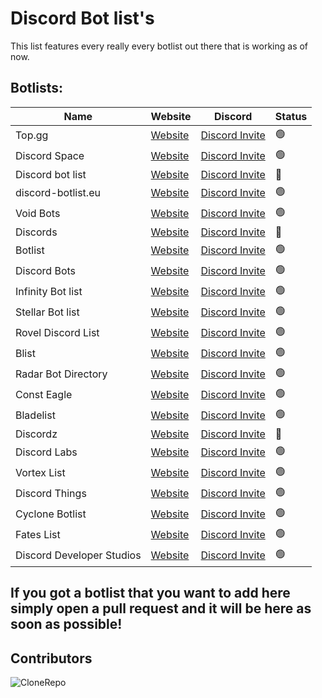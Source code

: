 # Discord Bot list's

This list features every really every botlist out there that is working as of now.

## Botlists:

| Name              | Website                         | Discord                    | Status  |
| ----------------- | ------------------------------- | ---------------------------| --------| 
| Top.gg | [Website](https://top.gg) | [Discord Invite](https://discord.com/invite/EYHTgJX) | 🟢 |
| Discord Space | [Website](https://discordlist.space) | [Discord Invite](https://discord.com/invite/GjEWBQE) | 🟢 |
| Discord bot list | [Website](https://discordbotlist.com) | [Discord Invite](https://discord.com/invite/EYHTgJX) | 🔴 |
| discord-botlist.eu | [Website](https://discord-botlist.eu) | [Discord Invite](https://discord.com/invite/EYHTgJX) | 🟢 |
| Void Bots | [Website](https://voidbots.net) | [Discord Invite](https://discord.com/invite/suH3VeUBXk) | 🟢 |
| Discords | [Website](https://discords.com/bots) | [Discord Invite](https://discord.com/invite/4g9NHYNbTS) | 🔴 |
| Botlist | [Website](https://botlist.me) | [Discord Invite](https://discord.com/invite/hdK4ya5eVv) | 🟢 |
| Discord Bots | [Website](https://discord.bots.gg) | [Discord Invite](https://discord.com/invite/0cDvIgU2voWn4BaD) | 🟢 |
| Infinity Bot list | [Website](https://infinitybots.gg) | [Discord Invite](https://discord.com/invite/KBCRuBKrHe) | 🟢 |
| Stellar Bot list | [Website](https://stellarbotlist.com) | [Discord Invite](https://discord.com/invite/hAYNuDRMwy) | 🟢 |
| Rovel Discord List | [Website](https://rovelstars.com) | [Discord Invite](https://discord.com/invite/E6PhZK4tU9) | 🟢 |
| Blist | [Website](https://blist.xyz) | [Discord Invite](https://discord.com/invite/PK8J6nzQMR) | 🟢 |
| Radar Bot Directory |  [Website](https://radarbotdirectory.xyz)| [Discord Invite](https://discord.com/invite/rKagYEUP5G) | 🟢 |
| Const Eagle | [Website](https://consteagle.com)| [Discord Invite](https://discord.com/invite/vXTXQPsErP) | 🟢 |
| Bladelist | [Website](https://bladelist.gg) | [Discord Invite](https://discord.com/invite/SJN3AZgFvY) | 🟢 |
| Discordz | [Website](https://discordz.gg) | [Discord Invite](https://discord.com/invite/5Z4PC6gnZ2) | 🔴 |
| Discord Labs | [Website](https://bots.discordlabs.org) | [Discord Invite](https://discord.com/invite/7zahaXHfAW) | 🟢 |
| Vortex List | [Website](https://vortexlist.xyz) | [Discord Invite](https://discord.com/invite/4VW92pJBQ3) | 🟢 |
| Discord Things | [Website](https://discordthings.com) | [Discord Invite](https://discord.com/invite/zYRD24uJFX) | 🟢 |
| Cyclone Botlist | [Website](https://cyclonebotlist.xyz) | [Discord Invite](https://discord.com/invite/sjBpWgYb42) | 🟢 |
| Fates List | [Website](https://fateslist.xyz) | [Discord Invite](https://discord.com/invite/RDwaa3Jr3s) | 🟢 |
| Discord Developer Studios | [Website](https://botlist.dscdevstudios.xyz/) | [Discord Invite](https://discord.com/invite/dmcQjADSyM) | 🟢 |

## If you got a botlist that you want to add here simply open a pull request and it will be here as soon as possible!


## Contributors

![CloneRepo](https://contrib.rocks/image?repo=Developer-Dungeon-Studio/Discord-Bot-Lists)
